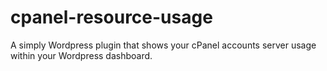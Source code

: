 # cpanel-resource-usage
A simply Wordpress plugin that shows your cPanel accounts server usage within your Wordpress dashboard.
